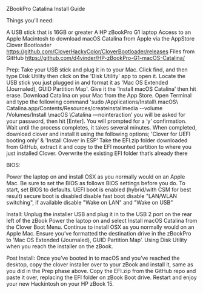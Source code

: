 ZBookPro Catalina Install Guide

Things you’ll need:

A USB stick that is 16GB or greater
A HP zBookPro G1 laptop
Access to an Apple Macintosh to download macOS Catalina from Apple via the AppStore
Clover Bootloader https://github.com/CloverHackyColor/CloverBootloader/releases
Files from GitHub https://github.com/d4vinder/HP-zBookPro-G1-macOS-Catalina/

Prep: 
Take your USB stick and plug it in to your Mac.
Click find, and then type Disk Utility then click on the 'Disk Utility' app to open it. 
Locate the USB stick you just plugged in and format it as 'Mac OS Extended (Journaled), GUID Partition Map'. Give it the ‘Install macOS Catalina’ then hit erase.
Download Catalina on your Mac from the App Store.
Open Terminal and type the following command 
'sudo /Applications/Install\ macOS\ Catalina.app/Contents/Resources/createinstallmedia --volume /Volumes/Install \macOS \Catalina —nointeraction’
 you will be asked for your password, then hit [Enter]. You will prompted for a ‘y’ confirmation. Wait until the process completes, it takes several minutes.
When completed, download clover and install it using the following options; 'Clover for UEFI booting only’ & 'Install Clover in ESP’
Take the EFI.zip folder downloaded from GitHub, extract it and copy to the EFI mounted partition to where you just installed Clover. Overwrite the existing EFI folder that’s already there ﻿

BIOS:

Power the laptop on and install OSX as you normally would on an Apple Mac. Be sure to set the BIOS as follows BIOS settings before you do.
To start, set BIOS to defaults.
UEFI boot is enabled (hybrid/with CSM for best result)
secure boot is disabled
disable fast boot
disable "LAN/WLAN switching", if available
disable "Wake on LAN" and "Wake on USB”

Install:
Unplug the installer USB and plug it in to the USB 2 port on the rear left of the zBook
Power the laptop on and select Install macOS Catalina from the Clover Boot Menu. 
Continue to install OSX as you normally would on an Apple Mac. Ensure you’ve formatted the destination drive in the zBookPro to 'Mac OS Extended (Journaled), GUID Partition Map’. Using Disk Utility when you reach the installer on the zBook.

Post Install:
Once you’ve booted in to macOS and you’ve reached the desktop, copy the clover installer over to your zBook and install it, same as you did in the Prep phase above.
Copy the EFI.zip from the GitHub repo and paste it over, replacing the EFI folder on zBook Boot drive. 
Restart and enjoy your new Hackintosh on your HP zBook 15.

